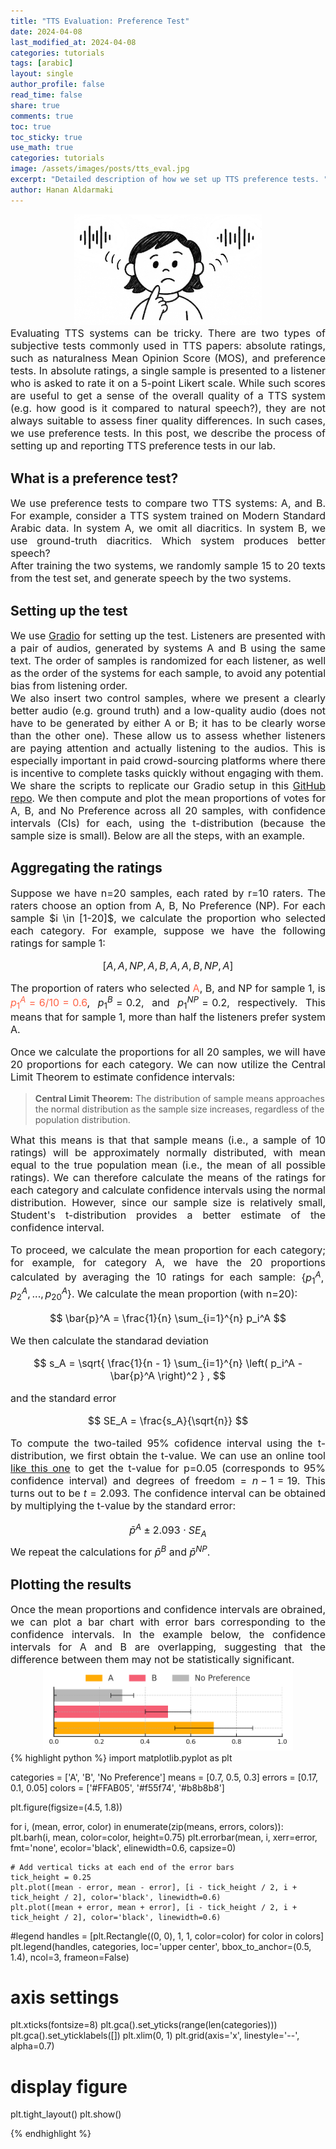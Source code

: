 ```yaml
---
title: "TTS Evaluation: Preference Test"
date: 2024-04-08
last_modified_at: 2024-04-08
categories: tutorials
tags: [arabic]
layout: single
author_profile: false
read_time: false
share: true
comments: true
toc: true
toc_sticky: true
use_math: true
categories: tutorials
image: /assets/images/posts/tts_eval.jpg
excerpt: "Detailed description of how we set up TTS preference tests. "
author: Hanan Aldarmaki
---
```




<div style="text-align: center;">
  <img src="/assets/images/posts/tts_eval.jpg" alt="TTS Evaluation" style="max-width:300px"/>    
</div>
<div style="font-size: 16px; text-align: justify;">
  Evaluating TTS systems can be tricky. There are two types of subjective tests commonly used in TTS papers: absolute ratings, such as naturalness Mean Opinion Score (MOS), and preference tests. In absolute ratings,  a single sample is presented to a listener who is asked to rate it on a 5-point Likert scale. While such scores are useful to get a sense of the overall quality of a TTS system (e.g. how good is it compared to natural speech?), they are not always suitable to assess finer quality differences. In such cases, we use preference tests. In this post, we describe the process of setting up and reporting TTS preference tests in our lab.  

</div>


## What is a preference test?
<div style="font-size: 16px; text-align: justify;">
    We use preference tests to compare two TTS systems: A, and B. For example, consider a TTS system trained on Modern Standard Arabic data. In system A, we omit all diacritics. In system B, we use ground-truth diacritics. Which system produces better speech? <br>
    After training the two systems, we randomly sample 15 to 20 texts from the test set, and generate speech by the two systems.
</div>

## Setting up the test
<div style="font-size: 16px; text-align: justify;">
    We use <a href="https://github.com/gradio-app/gradio">Gradio</a> for setting up the test. Listeners are presented with a pair of audios, generated by systems A and B using the same text. The order of samples is randomized for each listener, as well as the order of the systems for each sample, to avoid any potential bias from listening order. <br>
    We also insert two control samples, where we present a clearly better audio (e.g. ground truth) and a low-quality audio (does not have to be generated by either A or B; it has to be clearly worse than the other one).  These allow us to assess whether listeners are paying attention and actually listening to the audios. This is especially important in paid crowd-sourcing platforms where there is incentive to complete tasks quickly without engaging with them. <br>
    We share the scripts to replicate our Gradio setup in this <a href="https://github.com/Theehawau/tts_evaluation">GitHub repo</a>. 
    We then  compute and plot the mean proportions of votes for A, B, and No Preference across all 20 samples, with confidence intervals (CIs) for each, using the t-distribution (because the sample size is small). Below are all the steps, with an example.
</div>

## Aggregating the ratings
<div style="font-size: 16px; text-align: justify;">
Suppose we have n=20 samples, each rated by r=10 raters. The raters choose an option from A, B, No Preference (NP). For each sample $i \in [1-20]$, we calculate the proportion who selected each category. For example, suppose we have the following ratings for sample 1:

$$
[A, A, NP, A, B, A, A, B, NP, A]
$$

The proportion of raters who selected <a style="color:Tomato">A</a>, B, and NP for sample 1, is <a style="color:Tomato">$p_1^A=6/10=0.6$</a>, $p_1^B=0.2$, and $p_1^{NP}=0.2$, respectively. This means that for sample 1, more than half the listeners prefer system A.<br>

Once we calculate the proportions for all 20 samples, we will have 20 proportions for each category. We can now utilize the Central Limit Theorem to estimate confidence intervals:
</div>

> <strong>Central Limit Theorem:</strong> The distribution of sample means approaches the normal distribution as the sample size increases, regardless of the population distribution.

<div style="font-size: 16px; text-align: justify;">
What this means is that that sample means (i.e., a sample of 10 ratings) will be approximately normally distributed, with mean equal to the true population mean (i.e., the mean of all possible ratings). We can therefore calculate the means of the ratings for each category and calculate confidence intervals using the normal distribution. However, since our sample size is relatively small, Student's t-distribution provides a better estimate of the confidence interval. 

To proceed, we calculate the mean proportion for each category; for example, for category A, we have the 20 proportions calculated by averaging the 10 ratings for each sample: $\{ p_1^A,  p_2^A, ... ,  p_{20}^A\}$. We calculate the mean proportion (with n=20): 

$$
\bar{p}^A = \frac{1}{n} \sum_{i=1}^{n} p_i^A
$$

We then calculate the standarad deviation 

$$
s_A = \sqrt{ \frac{1}{n - 1} \sum_{i=1}^{n} \left( p_i^A - \bar{p}^A \right)^2 } , 
$$


and the standard error 

$$
SE_A = \frac{s_A}{\sqrt{n}}
$$

To compute the two-tailed 95% cofidence interval using the t-distribution, we first obtain the t-value. We can use an online tool <a href="https://www.statdistributions.com/t/">like this one</a> to get the t-value for p=0.05 (corresponds to 95% confidence interval) and degrees of freedom = $n-1 =19$. This turns out to be $t=2.093$. The confidence interval can be obtained by multiplying the t-value by the standard error:

$$
\bar{p}^A \pm 2.093 \cdot SE_A
$$
We repeat the calculations for $\bar{p}^B$ and  $\bar{p}^{NP}$. 

</div>

## Plotting the results

<div style="font-size: 16px; text-align: justify;">
Once the mean proportions and confidence intervals are obrained, we can plot a bar chart with error bars corresponding to the confidence intervals. In the example below, the confidence intervals for A and B are overlapping, suggesting that the difference between them may not be statistically significant. 
</div>
<div style="text-align: center;">
  <img src="/assets/images/posts/preference_test.png" alt="TTS Evaluation" style="center; max-width:400px"/>    
</div>
<div>
{% highlight python %}
import matplotlib.pyplot as plt

categories = ['A', 'B', 'No Preference']
means = [0.7, 0.5, 0.3]
errors = [0.17, 0.1, 0.05] 
colors = ['#FFAB05', '#f55f74', '#b8b8b8']

plt.figure(figsize=(4.5, 1.8))

for i, (mean, error, color) in enumerate(zip(means, errors, colors)):
    plt.barh(i, mean, color=color, height=0.75)
    plt.errorbar(mean, i, xerr=error, fmt='none', ecolor='black', elinewidth=0.6, capsize=0)

    # Add vertical ticks at each end of the error bars
    tick_height = 0.25
    plt.plot([mean - error, mean - error], [i - tick_height / 2, i + tick_height / 2], color='black', linewidth=0.6)
    plt.plot([mean + error, mean + error], [i - tick_height / 2, i + tick_height / 2], color='black', linewidth=0.6)

#legend
handles = [plt.Rectangle((0, 0), 1, 1, color=color) for color in colors]
plt.legend(handles, categories, loc='upper center', bbox_to_anchor=(0.5, 1.4), ncol=3, frameon=False)

# axis settings
plt.xticks(fontsize=8)
plt.gca().set_yticks(range(len(categories)))
plt.gca().set_yticklabels([]) 
plt.xlim(0, 1)
plt.grid(axis='x', linestyle='--', alpha=0.7)

# display figure
plt.tight_layout()
plt.show()


{% endhighlight %}
</div>

